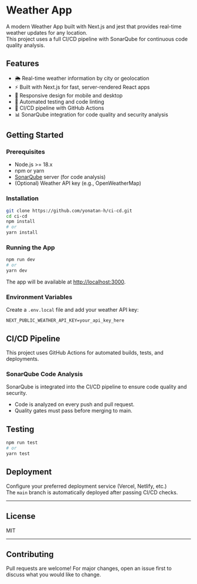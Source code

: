 # Weather App

A modern Weather App built with Next.js and jest that provides real-time weather updates for any location.  
This project uses a full CI/CD pipeline with SonarQube for continuous code quality analysis.

## Features

- 🌦️ Real-time weather information by city or geolocation
- ⚡ Built with Next.js for fast, server-rendered React apps
- 📱 Responsive design for mobile and desktop
- 🧪 Automated testing and code linting
- 🚀 CI/CD pipeline with GitHub Actions
- 📊 SonarQube integration for code quality and security analysis

## Getting Started

### Prerequisites

- Node.js >= 18.x
- npm or yarn
- [SonarQube](https://www.sonarqube.org/) server (for code analysis)
- (Optional) Weather API key (e.g., OpenWeatherMap)

### Installation

```bash
git clone https://github.com/yonatan-h/ci-cd.git
cd ci-cd
npm install
# or
yarn install
```

### Running the App

```bash
npm run dev
# or
yarn dev
```

The app will be available at [http://localhost:3000](http://localhost:3000).

### Environment Variables

Create a `.env.local` file and add your weather API key:

```env
NEXT_PUBLIC_WEATHER_API_KEY=your_api_key_here
```

## CI/CD Pipeline

This project uses GitHub Actions for automated builds, tests, and deployments.

### SonarQube Code Analysis

SonarQube is integrated into the CI/CD pipeline to ensure code quality and security.

- Code is analyzed on every push and pull request.
- Quality gates must pass before merging to main.


## Testing

```bash
npm run test
# or
yarn test
```

## Deployment

Configure your preferred deployment service (Vercel, Netlify, etc.)  
The `main` branch is automatically deployed after passing CI/CD checks.

---

## License

MIT

---

## Contributing

Pull requests are welcome! For major changes, open an issue first to discuss what you would like to change.

